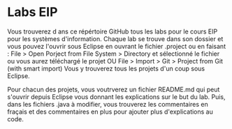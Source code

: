 # Labs EIP 
Vous trouverez d	ans ce répértoire GitHub tous les labs pour le cours EIP pour les systèmes d'information. Chaque lab se trouve dans son dossier et vous pouvez l'ouvrir sous Eclipse en ouvrant le fichier .project ou en faisant :
File > Open Porject from File System > Directory et sélectionné le fichier ou vous aurez téléchargé le projet OU
File > Import > Git > Project from Git (with smart import)
Vous y trouverez tous les projets d'un coup sous Eclipse.

Pour chacun des projets, vous voutrverez un fichier README.md qui peut s'ouvrir depuis Eclipse vous donnant les explications sur le but du lab. Puis, dans les fichiers .java à modifier, vous trouverez les commentaires en fraçais et des commentaires en plus pour ajouter plus d'explications au code.
